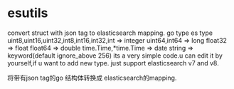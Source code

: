 # esutils
convert  struct with json tag to elasticsearch mapping.
go type                                                            es type
uint8,uint16,uint32,int8,int16,int32,int                     =>   integer
uint64,int64                                                 =>   long
float32                                                      =>   float
float64                                                      =>   double
time.Time,*time.Time                                         =>   date
string                                                       =>   keyword(default ignore_above 256)
its a very simple code.u can edit it by yourself,if u want to add new type. just support elasticsearch v7 and v8.

将带有json tag的go 结构体转换成 elasticsearch的mapping.
